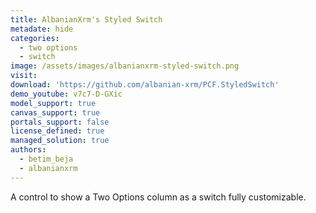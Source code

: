 ```yaml
---
title: AlbanianXrm's Styled Switch
metadate: hide
categories:
  - two options
  - switch
image: /assets/images/albanianxrm-styled-switch.png
visit: 
download: 'https://github.com/albanian-xrm/PCF.StyledSwitch'
demo_youtube: v7c7-D-GXic
model_support: true
canvas_support: true
portals_support: false
license_defined: true
managed_solution: true
authors:
  - betim_beja
  - albanianxrm
---
```

A control to show a Two Options column as a switch fully customizable.
